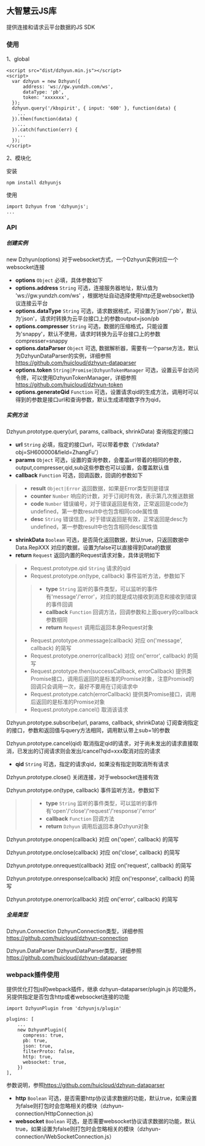 大智慧云JS库
---
提供连接和请求云平台数据的JS SDK

### 使用
1、global

    <script src="dist/dzhyun.min.js"></script>
    <script>
      var dzhyun = new Dzhyun({
          address: 'ws://gw.yundzh.com/ws',
          dataType: 'pb',
          token: 'xxxxxxx',
      });
      dzhyun.query('/kbspirit', { input: '600' }, function(data) {
        ...
      }).then(function(data) {
        ...
      }).catch(function(err) {
        ...
      });
    </script>

2、模块化

安装

    npm install dzhyunjs

使用

    import Dzhyun from 'dzhyunjs';
    ...

### API
##### 创建实例
new Dzhyun(options) 对于websocket方式，一个Dzhyun实例对应一个websocket连接
- **options** `Object` 必填，具体参数如下
- **options.address** `String` 可选，连接服务器地址，默认值为 'ws://gw.yundzh.com/ws' ，根据地址自动选择使用http还是websocket协议连接云平台
- **options.dataType** `String` 可选，请求数据格式，可设置为'json'/'pb'，默认为'json'，请求时转换为云平台接口上的参数output=json/pb
- **options.compresser** `String` 可选，数据的压缩格式，只能设置为'snappy'，默认不使用，请求时转换为云平台接口上的参数compresser=snappy
- **options.dataParser** `Object` 可选, 数据解析器，需要有一个parse方法，默认为DzhyunDataParser的实例，详细参照<https://github.com/huicloud/dzhyun-dataparser>
- **options.token** `String|Promise|DzhyunTokenManager` 可选，设置云平台访问令牌，可以使用DzhyunTokenManager，详细参照<https://github.com/huicloud/dzhyun-token>
- **options.generateQid** `Function` 可选，设置请求qid的生成方法，调用时可以得到的参数是接口url和查询参数，默认生成递增数字作为qid，

##### 实例方法
Dzhyun.prototype.query(url, params, callback, shrinkData) 查询指定的接口
- **url** `String` 必填，指定的接口url，可以带着参数（'/stkdata?obj=SH600000&field=ZhangFu'）
- **params** `Object` 可选，设置的查询参数，会覆盖url带着的相同的参数，output,compresser,qid,sub这些参数也可以设置，会覆盖默认值
- **callback** `Function` 可选，回调函数，回调的参数如下
>- **result** `Object|Error` 返回数据，如果是Error类型则是错误
>- **counter** `Number` 响应的计数，对于订阅时有效，表示第几次推送数据
>- **code** `Number` 错误编号，对于错误返回是有效，正常返回是code为undefined，第一参数result中也包含相同code属性值
>- **desc** `String` 错误信息，对于错误返回是有效，正常返回是desc为undefined，第一参数result中也包含相同desc属性值
- **shrinkData** `Boolean` 可选，是否简化返回数据，默认true，只返回数据中 Data.RepXXX 对应的数据，设置为false可以直接得到Data的数据
- **return** `Request` 返回内置的Request请求对象，具体说明如下
>- Request.prototype.qid `String` 请求的qid
>- Request.prototype.on(type, callback) 事件监听方法，参数如下
>>- **type** `String` 监听的事件类型，可以监听的事件有'message'/'error'，对应的就是成功接收到消息和接收到错误的事件回调
>>- **callback** `Function` 回调方法，回调参数和上面query的callback参数相同
>>- **return** `Request` 调用后返回本身Request对象
>- Request.prototype.onmessage(callback) 对应 on('message', callback) 的简写
>- Request.prototype.onerror(callback) 对应 on('error', callback) 的简写
>- Request.prototype.then(successCallback, errorCallback) 提供类Promise接口，调用后返回的是标准的Promise对象，注意Promise的回调只会调用一次，最好不要用在订阅请求中
>- Request.prototype.catch(errorCallback) 提供类Promise接口，调用后返回的是标准的Promise对象
>- Request.prototype.cancel() 取消该请求

Dzhyun.prototype.subscribe(url, params, callback, shrinkData) 订阅查询指定的接口，参数和返回值与query方法相同，调用默认带上sub=1的参数

Dzhyun.prototype.cancel(qid) 取消指定qid的请求，对于尚未发出的请求直接取消，已发出的订阅请求则会发出/cancel?qid=xxx取消对应的请求
- **qid** `String` 可选，指定的请求qid，如果没有指定则取消所有请求

Dzhyun.prototype.close() 关闭连接，对于websocket连接有效

Dzhyun.prototype.on(type, callback) 事件监听方法，参数如下
>>- **type** `String` 监听的事件类型，可以监听的事件有'open'/'close'/'request'/'response'/'error'
>>- **callback** `Function` 回调方法
>>- **return** `Dzhyun` 调用后返回本身Dzhyun对象

Dzhyun.prototype.onopen(callback) 对应 on('open', callback) 的简写

Dzhyun.prototype.onclose(callback) 对应 on('close', callback) 的简写

Dzhyun.prototype.onrequest(callback) 对应 on('request', callback) 的简写

Dzhyun.prototype.onresponse(callback) 对应 on('response', callback) 的简写

Dzhyun.prototype.onerror(callback) 对应 on('error', callback) 的简写

##### 全局类型
Dzhyun.Connection DzhyunConnection类型，详细参照<https://github.com/huicloud/dzhyun-connection>

Dzhyun.DataParser DzhyunDataParser类型，详细参照<https://github.com/huicloud/dzhyun-dataparser>

### webpack插件使用
提供优化打包js的webpack插件，继承 dzhyun-dataparser/plugin.js 的功能外，另提供指定是否包含http或者websocket连接的功能
    
    import DzhyunPlugin from 'dzhyunjs/plugin'

    plugins: [
        ...
        new DzhyunPlugin({ 
          compress: true,
          pb: true,
          json: true,
          filterProto: false,
          http: true,
          websocket: true,
        })
    ],

参数说明，参照<https://github.com/huicloud/dzhyun-dataparser>
- **http** `Boolean` 可选，是否需要http协议请求数据的功能，默认true，如果设置为false则打包时会忽略相关的模块（dzhyun-connection/HttpConnection.js）
- **websocket** `Boolean` 可选，是否需要websocket协议请求数据的功能，默认true，如果设置为false则打包时会忽略相关的模块（dzhyun-connection/WebSocketConnection.js）
